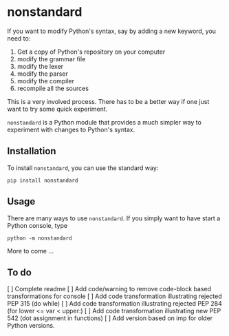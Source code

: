 # nonstandard

If you want to modify Python's syntax, say by adding a new keyword, you need to:

1. Get a copy of Python's repository on your computer
2. modify the grammar file 
3. modify the lexer
4. modify the parser
5. modify the compiler
6. recompile all the sources

This is a very involved process.  There has to be a better way if one just want to try some quick experiment.

`nonstandard` is a Python module that provides a much simpler way to experiment with changes to Python's syntax.

## Installation

To install `nonstandard`, you can use the standard way:

    pip install nonstandard

## Usage

There are many ways to use `nonstandard`. If you simply want to have start a Python console, type 

    python -m nonstandard

More to come ...


## To do

[ ] Complete readme
[ ] Add code/warning to remove code-block based transformations for console 
[ ] Add code transformation illustrating rejected PEP 315  (do while)
[ ] Add code transformation illustrating rejected PEP 284 (for lower <= var < upper:)
[ ] Add code transformation illustrating new PEP 542 (dot assignment in functions)
[ ] Add version based on imp for older Python versions.
